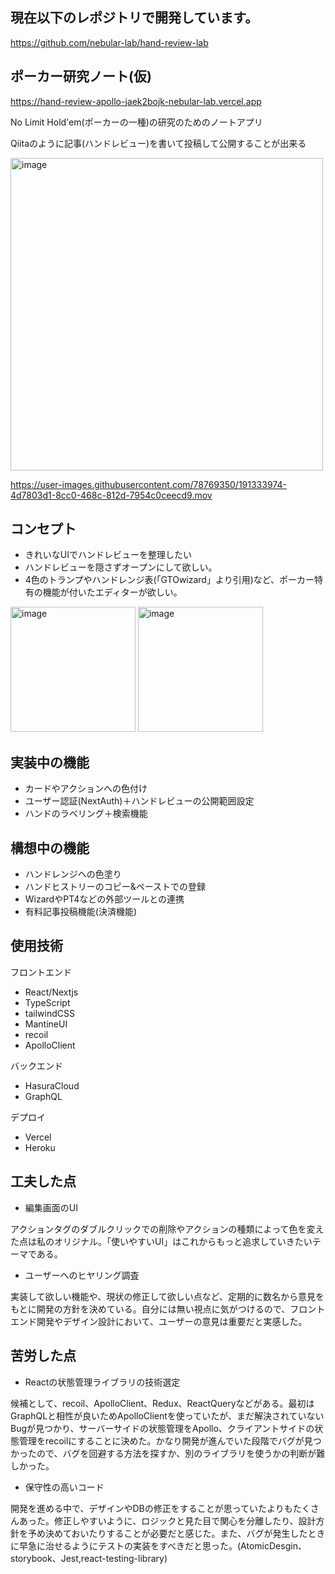## 現在以下のレポジトリで開発しています。

https://github.com/nebular-lab/hand-review-lab

## ポーカー研究ノート(仮)
https://hand-review-apollo-jaek2bojk-nebular-lab.vercel.app

No Limit Hold'em(ポーカーの一種)の研究のためのノートアプリ

Qiitaのように記事(ハンドレビュー)を書いて投稿して公開することが出来る

<img width="500" alt="image" src="https://user-images.githubusercontent.com/78769350/191332765-3ff46654-403c-40d3-bbcc-7b74d9b6811e.png">


https://user-images.githubusercontent.com/78769350/191333974-4d7803d1-8cc0-468c-812d-7954c0ceecd9.mov

## コンセプト
- きれいなUIでハンドレビューを整理したい
- ハンドレビューを隠さずオープンにして欲しい。
- 4色のトランプやハンドレンジ表(「GTOwizard」より引用)など、ポーカー特有の機能が付いたエディターが欲しい。

<img width="200" alt="image" src="https://user-images.githubusercontent.com/78769350/191332126-cf0a88d1-b8ce-4b21-a005-21d0970fc7a0.png">
<img width="200" alt="image" src="https://user-images.githubusercontent.com/78769350/191331820-c413c820-8c4e-4e64-81f9-947d06c2af2a.png">

## 実装中の機能
- カードやアクションへの色付け
- ユーザー認証(NextAuth)＋ハンドレビューの公開範囲設定
- ハンドのラベリング＋検索機能

## 構想中の機能
- ハンドレンジへの色塗り
- ハンドヒストリーのコピー&ペーストでの登録
- WizardやPT4などの外部ツールとの連携
- 有料記事投稿機能(決済機能)

## 使用技術

フロントエンド
- React/Nextjs
- TypeScript
- tailwindCSS
- MantineUI 
- recoil
- ApolloClient

バックエンド
- HasuraCloud
- GraphQL

デプロイ
- Vercel
- Heroku

## 工夫した点
- 編集画面のUI

 アクションタグのダブルクリックでの削除やアクションの種類によって色を変えた点は私のオリジナル。「使いやすいUI」はこれからもっと追求していきたいテーマである。
- ユーザーへのヒヤリング調査

 実装して欲しい機能や、現状の修正して欲しい点など、定期的に数名から意見をもとに開発の方針を決めている。自分には無い視点に気がつけるので、フロントエンド開発やデザイン設計において、ユーザーの意見は重要だと実感した。
 
 ## 苦労した点
 - Reactの状態管理ライブラリの技術選定
 
 候補として、recoil、ApolloClient、Redux、ReactQueryなどがある。最初はGraphQLと相性が良いためApolloClientを使っていたが、まだ解決されていないBugが見つかり、サーバーサイドの状態管理をApollo、クライアントサイドの状態管理をrecoilにすることに決めた。かなり開発が進んでいた段階でバグが見つかったので、バグを回避する方法を探すか、別のライブラリを使うかの判断が難しかった。
 - 保守性の高いコード
 
 開発を進める中で、デザインやDBの修正をすることが思っていたよりもたくさんあった。修正しやすいように、ロジックと見た目で関心を分離したり、設計方針を予め決めておいたりすることが必要だと感じた。また、バグが発生したときに早急に治せるようにテストの実装をすべきだと思った。(AtomicDesgin、storybook、Jest,react-testing-library)
 

